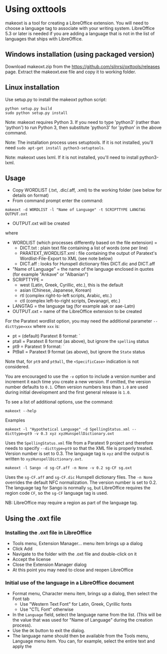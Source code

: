 # Using oxttools

makeoxt is a tool for creating a LibreOffice extension.
You will need to choose a language tag to associate with your writing system.
LibreOffice 5.3 or later is needed if you are adding a language that is not in the list
of languages that ships with LibreOffice.

## Windows installation (using packaged version)
Download makeoxt.zip from the https://github.com/silnrsi/oxttools/releases page.
Extract the makeoxt.exe file and copy it to working folder.

## Linux installation
Use setup.py to install the makeoxt python script:
```
python setup.py build
sudo python setup.py install
```

Note: makeoxt requires Python 3. If you need to type 'python3' (rather than 'python') to run Python 3, then substitute 'python3' for 'python' in the above command.

Note: The installation process uses setuptools. If it is not installed, you'll need `sudo apt-get install python3-setuptools`. 

Note: makeoxt uses lxml. If it is not installed, you'll need to install python3-lxml.

## Usage
- Copy WORDLIST (.txt, .dic/.aff, .xml) to the working folder (see below for details on format)
- From command prompt enter the command:
```
makeoxt -d WORDLIST -l "Name of Language" -t SCRIPTTYPE LANGTAG OUTPUT.oxt
```
- OUTPUT.oxt will be created

where
- WORDLIST (which processes differently based on the file extension) =
  - DICT.txt : plain text file containing a list of words (one per line)
  - PARATEXT_WORDLIST.xml : file containing the output of Paratext's Wordlist-File-Export to XML (see note below)
  - DICT.aff : looks for Hunspell dictionary files DICT.dic and DICT.aff
- "Name of Language" = the name of the language enclosed in quotes (for example "Ankave" or "Albanian")
- SCRIPTTYPE =
  - west (Latin, Greek, Cyrillic, etc.), this is the default
  - asian (Chinese, Japanese, Korean)
  - rtl (complex right-to-left scripts, Arabic, etc.)
  - ctl (complex left-to-right scripts, Devanagri, etc.)
- LANGTAG = the language tag (for example aak or aae-Latn)
- OUTPUT.oxt = name of the LibreOffice extension to be created

For the Paratext wordlist option, you may need the additional parameter `--dicttype=xxx` where `xxx` is:
- pt = (default) Paratext 8 format: `<item word="abcd" spelling="Correct"/>
- ptall = Paratext 8 format (as above), but ignore the `spelling` status
- pt9 = Paratext 9 format: `<Status Word="abcd" State="R"/>
- Pt9all = Paratext 9 format (as above), but ignore the `State` status

Note that, for `pt9` and `pt9all`, the `<SpecificCase>` indication is not considered.

You are encouraged to use the `-v` option to include a version number and increment it each time you create a new version. 
If omitted, the version number defaults to `0.1`.
Often version numbers less than `1.0` are used during initial development and the first general release is `1.0`.

To see a list of additional options, use the command:
```
makeoxt --help
```

Examples
```
makeoxt -l "Hypothetical Language" -d SpellingStatus.xml --dicttype=pt9 -v 0.3 xyz xyzHunspellDictionary.oxt
```
Uses the `SpellingStatus.xml` file from a Paratext 9 project and therefore needs to specify `--dicttype=pt9` 
so that the XML file is properly treated.
Version number is set to 0.3.
The language tag is `xyz` and the output is written to `xyzHunspellDictionary.oxt`.


```
makeoxt -l Sango -d sg-CF.aff -n None -v 0.2 sg-CF sg.oxt
```
Uses the `sg-CF.aff` and `sg-CF.dic` Hunspell dictionary files. 
The `-n None` overrides the default NFC normalization. 
The version number is set to 0.2.
The language tag for Sango is normally `sg`, but LibreOffice requires the region code `CF`, so the `sg-CF` language tag is used.



NB: LibreOffice may require a region as part of the language tag.

## Using the .oxt file
### Installing the .oxt file in LibreOffice
- Tools menu, Extension Manager... menu item brings up a dialog
- Click Add
- Navigate to the folder with the .oxt file and double-click on it
- Accept the license
- Close the Extension Manager dialog
- At this point you may need to close and reopen LibreOffice

### Initial use of the language in a LibreOffice document
- Format menu, Character menu item, brings up a dialog, then select the Font tab
  - Use "Western Text Font" for Latin, Greek, Cyrillic fonts
  - Use "CTL Font" otherwise
- In the `Language` field, select the language name from the list. (This will be the value that was used for "Name of Language" during the creation process).
- Use the `OK` button to exit the dialog.
- The language name should then be available from the Tools menu, Language menu item. You can, for example, select the entire text and apply the 
